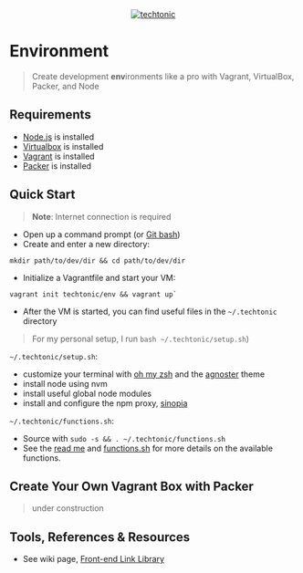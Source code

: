 <div align="center">
    <a href="http://jhwohlgemuth.github.com/techtonic"><img src="http://images.jhwohlgemuth.com/original/logo/tech/techtonic.png?v=1" alt="techtonic"/></a>
</div>

Environment
===========
> Create development **env**ironments like a pro with Vagrant, VirtualBox, Packer, and Node

Requirements
------------
- [Node.js](https://nodejs.org/) is installed
- [Virtualbox](https://www.virtualbox.org/wiki/Downloads) is installed
- [Vagrant](https://www.vagrantup.com/) is installed
- [Packer](https://packer.io/) is installed

Quick Start
-----------
> **Note**: Internet connection is required

- Open up a command prompt (or [Git bash](https://git-scm.com/downloads))
- Create and enter a new directory:
```
mkdir path/to/dev/dir && cd path/to/dev/dir
```
- Initialize a Vagrantfile and start your VM:
```
vagrant init techtonic/env && vagrant up`
```
- After the VM is started, you can find useful files in the `~/.techtonic` directory

> For my personal setup, I run `bash ~/.techtonic/setup.sh`)

`~/.techtonic/setup.sh`:
- customize your terminal with [oh my zsh](http://ohmyz.sh/) and the [agnoster](https://gist.github.com/agnoster/3712874) theme
- install node using nvm
- install useful global node modules
- install and configure the npm proxy, [sinopia](https://github.com/rlidwka/sinopia)

`~/.techtonic/functions.sh`:
- Source with `sudo -s && . ~/.techtonic/functions.sh`
- See the [read me](./share/README.md) and [functions.sh](./share/functions.sh) for more details on the available functions.

Create Your Own Vagrant Box with Packer
---------------------------------------
> under construction

Tools, References & Resources
-----------------------------
- See wiki page, [Front-end Link Library](https://github.com/jhwohlgemuth/techtonic/wiki/Front-end-Link-Library)
